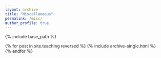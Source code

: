 ```yaml
---
layout: archive
title: "Miscellaneous"
permalink: /misc/
author_profile: true
---
```


{% include base_path %}

{% for post in site.teaching reversed %}
  {% include archive-single.html %}
{% endfor %}